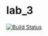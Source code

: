 lab_3
=====
[![Build Status](https://secure.travis-ci.org/Dyakova/lab_3.png?branch=master)](https://travis-ci.org/Dyakova/lab_3)

